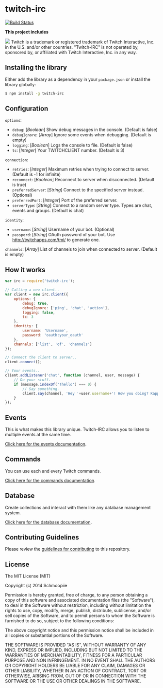 # twitch-irc
[![Build Status](https://secure.travis-ci.org/Schmoopiie/twitch-irc.png?branch=master)](https://travis-ci.org/Schmoopiie/twitch-irc)

**This project includes**

![](http://i.imgur.com/7PMEvN5.png)
Twitch is a trademark or registered trademark of Twitch Interactive, Inc. in the U.S. and/or other countries. "Twitch-IRC" is not operated by, sponsored by, or affiliated with Twitch Interactive, Inc. in any way.

## Installing the library

Either add the library as a dependency in your ``package.json`` or install the library globally:

```bash
$ npm install -g twitch-irc
```

## Configuration

``options``:
- ``debug``: [_Boolean_] Show debug messages in the console. (Default is false)
- ``debugIgnore``: [_Array_] Ignore some events when debugging. (Default is empty)
- ``logging``: [_Boolean_] Logs the console to file. (Default is false)
- ``tc``: [_Integer_] Your TWITCHCLIENT number. (Default is 3)

``connection``:
- ``retries``: [_Integer_] Maximum retries when trying to connect to server. (Default is -1 for infinite)
- ``reconnect``: [_Boolean_] Reconnect to server when disconnected. (Default is true)
- ``preferredServer``: [_String_] Connect to the specified server instead. (Optional)
- ``preferredPort``: [_Integer_] Port of the preferred server.
- ``serverType``: [_String_] Connect to a random server type. Types are chat, events and groups. (Default is chat)

``identity``:
- ``username``: [_String_] Username of your bot. (Optional)
- ``passpord``: [_String_] OAuth password of your bot. Use http://twitchapps.com/tmi/ to generate one.

``channels``: [_Array_] List of channels to join when connected to server. (Default is empty)

## How it works

```javascript
var irc = require('twitch-irc');

// Calling a new client..
var client = new irc.client({
    options: {
        debug: true,
        debugIgnore: ['ping', 'chat', 'action'],
        logging: false,
        tc: 3
    },
    identity: {
        username: 'Username',
        password: 'oauth:your_oauth'
    },
    channels: ['list', 'of', 'channels']
});

// Connect the client to server..
client.connect();

// Your events..
client.addListener('chat', function (channel, user, message) {
    // Do your stuff.
    if (message.indexOf('!hello') === 0) {
        // Say something.
        client.say(channel, 'Hey '+user.username+'! How you doing? Kappa');
    }
});
```

## Events

This is what makes this library unique. Twitch-IRC allows you to listen to multiple events at the same time.

[Click here for the events documentation](https://github.com/Schmoopiie/twitch-irc/wiki/Events).

## Commands

You can use each and every Twitch commands.

[Click here for the commands documentation](https://github.com/Schmoopiie/twitch-irc/wiki/Commands).

## Database

Create collections and interact with them like any database management system.

[Click here for the database documentation](https://github.com/Schmoopiie/twitch-irc/wiki/Database).

## Contributing Guidelines

Please review the [guidelines for contributing](https://github.com/Schmoopiie/twitch-irc/wiki/Contributing) to this repository.

## License

The MIT License (MIT)

Copyright (c) 2014 Schmoopiie

Permission is hereby granted, free of charge, to any person obtaining a copy
of this software and associated documentation files (the "Software"), to deal
in the Software without restriction, including without limitation the rights
to use, copy, modify, merge, publish, distribute, sublicense, and/or sell
copies of the Software, and to permit persons to whom the Software is
furnished to do so, subject to the following conditions:

The above copyright notice and this permission notice shall be included in
all copies or substantial portions of the Software.

THE SOFTWARE IS PROVIDED "AS IS", WITHOUT WARRANTY OF ANY KIND, EXPRESS OR
IMPLIED, INCLUDING BUT NOT LIMITED TO THE WARRANTIES OF MERCHANTABILITY,
FITNESS FOR A PARTICULAR PURPOSE AND NON INFRINGEMENT. IN NO EVENT SHALL THE
AUTHORS OR COPYRIGHT HOLDERS BE LIABLE FOR ANY CLAIM, DAMAGES OR OTHER
LIABILITY, WHETHER IN AN ACTION OF CONTRACT, TORT OR OTHERWISE, ARISING FROM,
OUT OF OR IN CONNECTION WITH THE SOFTWARE OR THE USE OR OTHER DEALINGS IN
THE SOFTWARE.
